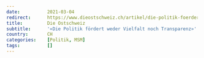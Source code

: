 ```yaml
---
date:          2021-03-04
redirect:      https://www.dieostschweiz.ch/artikel/die-politik-foerdert-weder-vielfalt-noch-transparenz-nDjjdDm
title:         Die Ostschweiz
subtitle:      '«Die Politik fördert weder Vielfalt noch Transparenz»'
country:       CH
categories:    [Politik, MSM]
tags:          []
---
```

